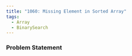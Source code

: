 ```yaml
---
title: "1060: Missing Element in Sorted Array"
tags:
  - Array
  - BinarySearch
---
```

### Problem Statement

